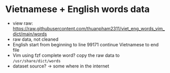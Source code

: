 # Vietnamese + English words data

- view raw: <https://raw.githubusercontent.com/thuanpham2311/viet_eng_words_vim_dict/main/words>
- raw data, not cleaned
- English start from beginning to line 99171 continue Vietnamese to end file
- Vim using fzf complete word? copy the raw data to `/usr/share/dict/words`
- dataset source? -> some where in the internet
